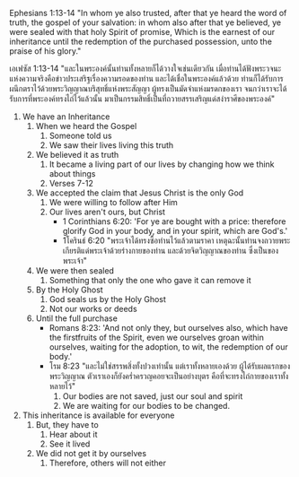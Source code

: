 
Ephesians 1:13-14 "In whom ye also trusted, after that ye heard the word of truth, the gospel of your salvation: in whom also after that ye believed, ye were sealed with that holy Spirit of promise, Which is the earnest of our inheritance until the redemption of the purchased possession, unto the praise of his glory."

เอเฟซัส 1:13-14 "และในพระองค์นั้นท่านทั้งหลายก็ได้วางใจเช่นเดียวกัน เมื่อท่านได้ฟังพระวจนะแห่งความจริงคือข่าวประเสริฐเรื่องความรอดของท่าน และได้เชื่อในพระองค์แล้วด้วย ท่านก็ได้รับการผนึกตราไว้ด้วยพระวิญญาณบริสุทธิ์แห่งพระสัญญา ผู้ทรงเป็นมัดจำแห่งมรดกของเรา จนกว่าเราจะได้รับการที่พระองค์ทรงไถ่ไว้แล้วนั้น มาเป็นกรรมสิทธิ์เป็นที่ถวายสรรเสริญแด่สง่าราศีของพระองค์"

1. We have an Inheritance
	1. When we heard the Gospel
		1. Someone told us
		2. We saw their lives living this truth
	2. We believed it as truth
		1. It became a living part of our lives by changing how we think about things
		2. Verses 7-12
	3. We accepted the claim that Jesus Christ is the only God
		1. We were willing to follow after Him
		2. Our lives aren't ours, but Christ
			- 1 Corinthians 6:20: 'For ye are bought with a price: therefore glorify God in your body, and in your spirit, which are God's.'
			- 1โครินธ์ 6:20 "พระเจ้าได้ทรงซื้อท่านไว้แล้วตามราคา เหตุฉะนั้นท่านจงถวายพระเกียรติแด่พระเจ้าด้วยร่างกายของท่าน และด้วยจิตวิญญาณของท่าน ซึ่งเป็นของพระเจ้า"
	4. We were then sealed
		1. Something that only the one who gave it can remove it
	5. By the Holy Ghost
		1. God seals us by the Holy Ghost
		2. Not our works or deeds
	6. Until the full purchase
		- Romans 8:23: 'And not only they, but ourselves also, which have the firstfruits of the Spirit, even we ourselves groan within ourselves, waiting for the adoption, to wit, the redemption of our body.'
		- โรม 8:23 "และไม่ใช่สรรพสิ่งทั้งปวงเท่านั้น แต่เราทั้งหลายเองด้วย ผู้ได้รับผลแรกของพระวิญญาณ ตัวเราเองก็ยังคร่ำครวญคอยจะเป็นอย่างบุตร คือที่จะทรงไถ่กายของเราทั้งหลายไว้"
			1. Our bodies are not saved, just our soul and spirit
			2. We are waiting for our bodies to be changed.
2. This inheritance is available for everyone
	1. But, they have to
		1. Hear about it
		2. See it lived
	2. We did not get it by ourselves
		1. Therefore, others will not either